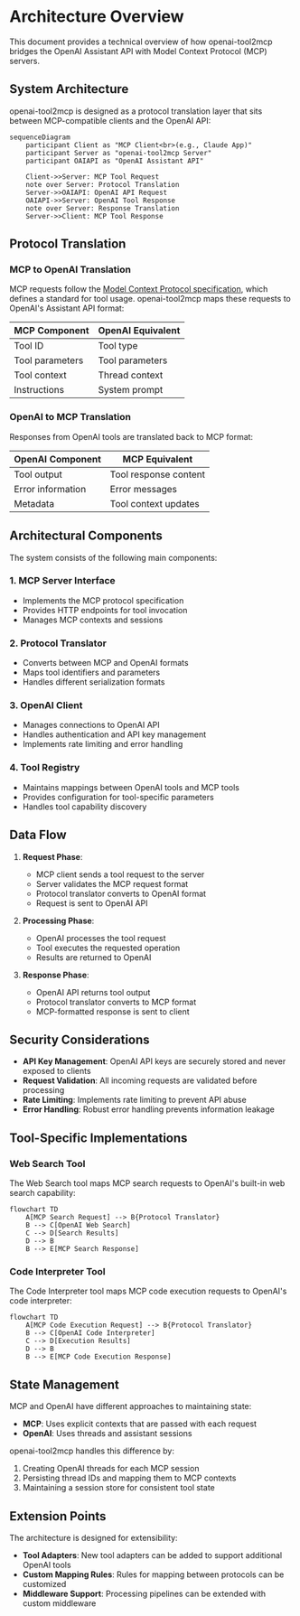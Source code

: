 # Architecture Overview

This document provides a technical overview of how openai-tool2mcp bridges the OpenAI Assistant API with Model Context Protocol (MCP) servers.

## System Architecture

openai-tool2mcp is designed as a protocol translation layer that sits between MCP-compatible clients and the OpenAI API:

```mermaid
sequenceDiagram
    participant Client as "MCP Client<br>(e.g., Claude App)"
    participant Server as "openai-tool2mcp Server"
    participant OAIAPI as "OpenAI Assistant API"

    Client->>Server: MCP Tool Request
    note over Server: Protocol Translation
    Server->>OAIAPI: OpenAI API Request
    OAIAPI->>Server: OpenAI Tool Response
    note over Server: Response Translation
    Server->>Client: MCP Tool Response
```

## Protocol Translation

### MCP to OpenAI Translation

MCP requests follow the [Model Context Protocol specification](https://modelcontextprotocol.io/llms-full.txt), which defines a standard for tool usage. openai-tool2mcp maps these requests to OpenAI's Assistant API format:

| MCP Component   | OpenAI Equivalent |
| --------------- | ----------------- |
| Tool ID         | Tool type         |
| Tool parameters | Tool parameters   |
| Tool context    | Thread context    |
| Instructions    | System prompt     |

### OpenAI to MCP Translation

Responses from OpenAI tools are translated back to MCP format:

| OpenAI Component  | MCP Equivalent        |
| ----------------- | --------------------- |
| Tool output       | Tool response content |
| Error information | Error messages        |
| Metadata          | Tool context updates  |

## Architectural Components

The system consists of the following main components:

### 1. MCP Server Interface

- Implements the MCP protocol specification
- Provides HTTP endpoints for tool invocation
- Manages MCP contexts and sessions

### 2. Protocol Translator

- Converts between MCP and OpenAI formats
- Maps tool identifiers and parameters
- Handles different serialization formats

### 3. OpenAI Client

- Manages connections to OpenAI API
- Handles authentication and API key management
- Implements rate limiting and error handling

### 4. Tool Registry

- Maintains mappings between OpenAI tools and MCP tools
- Provides configuration for tool-specific parameters
- Handles tool capability discovery

## Data Flow

1. **Request Phase**:

   - MCP client sends a tool request to the server
   - Server validates the MCP request format
   - Protocol translator converts to OpenAI format
   - Request is sent to OpenAI API

2. **Processing Phase**:

   - OpenAI processes the tool request
   - Tool executes the requested operation
   - Results are returned to OpenAI

3. **Response Phase**:
   - OpenAI API returns tool output
   - Protocol translator converts to MCP format
   - MCP-formatted response is sent to client

## Security Considerations

- **API Key Management**: OpenAI API keys are securely stored and never exposed to clients
- **Request Validation**: All incoming requests are validated before processing
- **Rate Limiting**: Implements rate limiting to prevent API abuse
- **Error Handling**: Robust error handling prevents information leakage

## Tool-Specific Implementations

### Web Search Tool

The Web Search tool maps MCP search requests to OpenAI's built-in web search capability:

```mermaid
flowchart TD
    A[MCP Search Request] --> B{Protocol Translator}
    B --> C[OpenAI Web Search]
    C --> D[Search Results]
    D --> B
    B --> E[MCP Search Response]
```

### Code Interpreter Tool

The Code Interpreter tool maps MCP code execution requests to OpenAI's code interpreter:

```mermaid
flowchart TD
    A[MCP Code Execution Request] --> B{Protocol Translator}
    B --> C[OpenAI Code Interpreter]
    C --> D[Execution Results]
    D --> B
    B --> E[MCP Code Execution Response]
```

## State Management

MCP and OpenAI have different approaches to maintaining state:

- **MCP**: Uses explicit contexts that are passed with each request
- **OpenAI**: Uses threads and assistant sessions

openai-tool2mcp handles this difference by:

1. Creating OpenAI threads for each MCP session
2. Persisting thread IDs and mapping them to MCP contexts
3. Maintaining a session store for consistent tool state

## Extension Points

The architecture is designed for extensibility:

- **Tool Adapters**: New tool adapters can be added to support additional OpenAI tools
- **Custom Mapping Rules**: Rules for mapping between protocols can be customized
- **Middleware Support**: Processing pipelines can be extended with custom middleware

